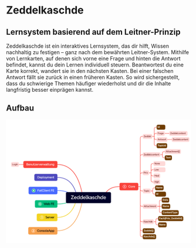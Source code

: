 # Zeddelkaschde
## Lernsystem basierend auf dem Leitner-Prinzip
Zeddelkaschde ist ein interaktives Lernsystem, das dir hilft, Wissen nachhaltig zu festigen – ganz nach dem bewährten Leitner-System.
Mithilfe von Lernkarten, auf denen sich vorne eine Frage und hinten die Antwort befindet, kannst du dein Lernen individuell steuern.
Beantwortest du eine Karte korrekt, wandert sie in den nächsten Kasten.
Bei einer falschen Antwort fällt sie zurück in einen früheren Kasten.
So wird sichergestellt, dass du schwierige Themen häufiger wiederholst und dir die Inhalte langfristig besser einprägen kannst.

## Aufbau
![Diagramm](./Zeddelkaschde.PNG)